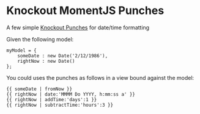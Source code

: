 Knockout MomentJS Punches
=========================

A few simple [Knockout Punches](https://github.com/mbest/knockout.punches) for date/time formatting

Given the following model:

    myModel = {
    	someDate : new Date('2/12/1986'),
    	rightNow : new Date()
    };


You could uses the punches as follows in a view bound against the model:

    {{ someDate | fromNow }}  
    {{ rightNow | date:'MMMM Do YYYY, h:mm:ss a' }}
    {{ rightNow | addTime:'days':1 }}
    {{ rightNow | subtractTime:'hours':3 }}
